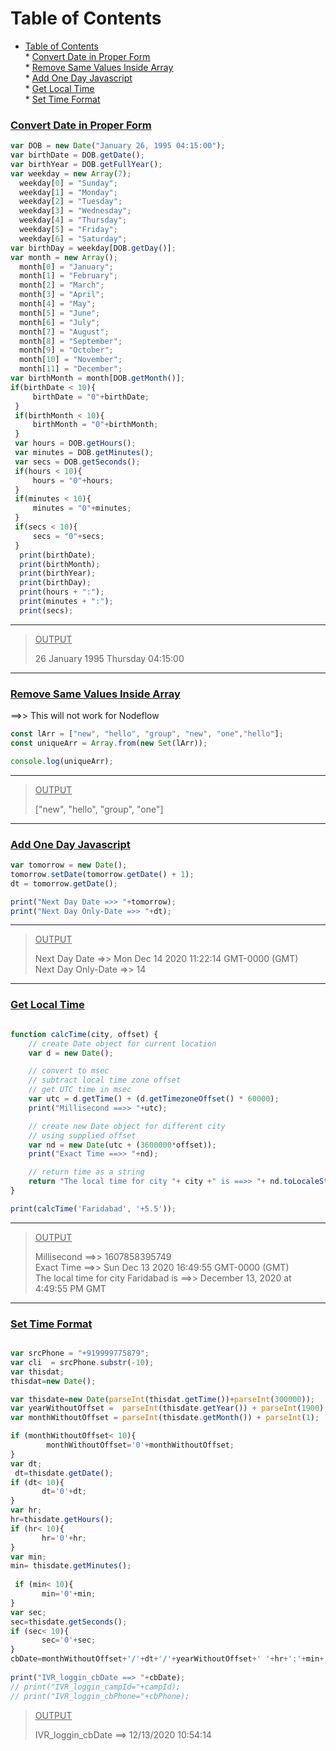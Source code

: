 Table of Contents
=================

   * [Table of Contents](#table-of-contents)  
         * [<ins>Convert Date in Proper Form</ins>](#convert-date-in-proper-form)  
         * [<ins>Remove Same Values Inside Array</ins>](#remove-same-values-inside-array)  
         * [<ins>Add One Day Javascript<ins></ins></ins>](#add-one-day-javascript)  
         * [<ins> Get Local Time <ins></ins></ins>](#-get-local-time-)  
         * [<ins>Set Time Format<ins></ins></ins>](#set-time-format)  



### <ins>Convert Date in Proper Form</ins>

```js
var DOB = new Date("January 26, 1995 04:15:00");             
var birthDate = DOB.getDate();             
var birthYear = DOB.getFullYear();             
var weekday = new Array(7);             
  weekday[0] = "Sunday";             
  weekday[1] = "Monday";             
  weekday[2] = "Tuesday";             
  weekday[3] = "Wednesday";             
  weekday[4] = "Thursday";             
  weekday[5] = "Friday";             
  weekday[6] = "Saturday";             
var birthDay = weekday[DOB.getDay()];             
var month = new Array();             
  month[0] = "January";             
  month[1] = "February";             
  month[2] = "March";             
  month[3] = "April";             
  month[4] = "May";             
  month[5] = "June";             
  month[6] = "July";             
  month[7] = "August";             
  month[8] = "September";             
  month[9] = "October";             
  month[10] = "November";             
  month[11] = "December";             
var birthMonth = month[DOB.getMonth()];             
if(birthDate < 10){             
     birthDate = "0"+birthDate;             
 }             
 if(birthMonth < 10){             
     birthMonth = "0"+birthMonth;             
 }             
 var hours = DOB.getHours();             
 var minutes = DOB.getMinutes();             
 var secs = DOB.getSeconds();             
 if(hours < 10){             
     hours = "0"+hours;             
 }             
 if(minutes < 10){             
     minutes = "0"+minutes;             
 }             
 if(secs < 10){             
     secs = "0"+secs;             
 }             
  print(birthDate);             
  print(birthMonth);             
  print(birthYear);             
  print(birthDay);             
  print(hours + ":");             
  print(minutes + ":");             
  print(secs);             
```
___
  > <ins>OUTPUT</ins>    
  > 
  >26 January 1995 Thursday 04:15:00      

___


### <ins>Remove Same Values Inside Array</ins>
==>> This will not work for Nodeflow          
                 
```js
const lArr = ["new", "hello", "group", "new", "one","hello"];
const uniqueArr = Array.from(new Set(lArr));

console.log(uniqueArr);
```          

____     

> <ins>OUTPUT</ins>   
> 
> ["new", "hello", "group", "one"]         
     
___    

### <ins>Add One Day Javascript<ins>

```js
var tomorrow = new Date();
tomorrow.setDate(tomorrow.getDate() + 1);
dt = tomorrow.getDate();

print("Next Day Date =>> "+tomorrow);
print("Next Day Only-Date =>> "+dt);

```
___
> <ins>OUTPUT</ins>   
>
>Next Day Date =>> Mon Dec 14 2020 11:22:14 GMT-0000 (GMT)   
>Next Day Only-Date =>> 14   
___


### <ins> Get Local Time <ins>

```js

function calcTime(city, offset) {
    // create Date object for current location
    var d = new Date();

    // convert to msec
    // subtract local time zone offset
    // get UTC time in msec
    var utc = d.getTime() + (d.getTimezoneOffset() * 60000);
    print("Millisecond ==>> "+utc);

    // create new Date object for different city
    // using supplied offset
    var nd = new Date(utc + (3600000*offset));
    print("Exact Time ==>> "+nd);

    // return time as a string
    return "The local time for city "+ city +" is ==>> "+ nd.toLocaleString();
}

print(calcTime('Faridabad', '+5.5'));

```

___

> <ins>OUTPUT</ins>   
> 
>Millisecond ==>> 1607858395749   
>Exact Time ==>> Sun Dec 13 2020 16:49:55 GMT-0000 (GMT)   
>The local time for city Faridabad is ==>> December 13, 2020 at 4:49:55 PM GMT   

___


### <ins>Set Time Format<ins>

```js

var srcPhone = "+919999775879";
var cli  = srcPhone.substr(-10);
var thisdat;
thisdat=new Date();

var thisdate=new Date(parseInt(thisdat.getTime())+parseInt(300000));
var yearWithoutOffset =  parseInt(thisdate.getYear()) + parseInt(1900);
var monthWithoutOffset = parseInt(thisdate.getMonth()) + parseInt(1);

if (monthWithoutOffset< 10){
        monthWithoutOffset='0'+monthWithoutOffset;
}
var dt;
 dt=thisdate.getDate();
if (dt< 10){
       dt='0'+dt;
}
var hr;
hr=thisdate.getHours();
if (hr< 10){
       hr='0'+hr;
}
var min;
min= thisdate.getMinutes();
 
 if (min< 10){
       min='0'+min;
}
var sec;
sec=thisdate.getSeconds();
if (sec< 10){
       sec='0'+sec;
}
cbDate=monthWithoutOffset+'/'+dt+'/'+yearWithoutOffset+' '+hr+':'+min+':'+sec;
 
print("IVR_loggin_cbDate ==> "+cbDate);
// print("IVR_loggin_campId="+campId);
// print("IVR_loggin_cbPhone="+cbPhone);

```
> <ins>OUTPUT</ins>   
>
> IVR_loggin_cbDate ==> 12/13/2020 10:54:14
